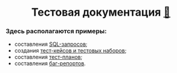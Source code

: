 <h1 align="center">Тестовая документация <a href='https://emojitool.ru/ninja'>🥷</a></h1>
<h3 align="left">Здесь располагаются примеры:</h3>
<ul>
  <li>составления <a href="https://docs.google.com/document/d/1R9TYlg2qsTBlKTgh3v7YqWN0E6N2EvIScC6R3uRSTJs/edit?usp=sharing">SQL-запросов</a>;</li>
  <li>создания <a href="https://drive.google.com/drive/folders/1TaUDj8Z5g1bANIHpPv-aeqJz-ahv5FZk?usp=sharing">тест-кейсов и тестовых наборов</a>;</li>
  <li>составления <a href="https://drive.google.com/drive/folders/1VyQ6DyblPqSy5xB4jAVewwxjU5ErP5Op?usp=sharing">тест-планов</a>;</li>
  <li>составления <a href="https://drive.google.com/drive/folders/1gJGOoc2oQLxpnm1RHN3eQLXcA5DaeovG?usp=sharing">баг-репортов</a>.</li>
